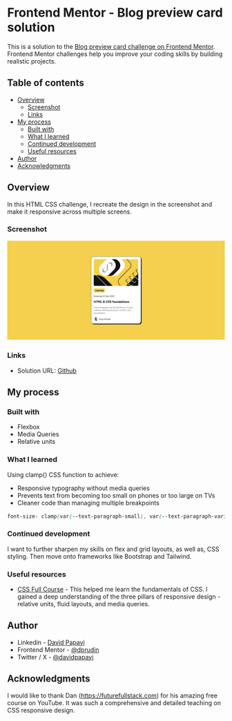 # Frontend Mentor - Blog preview card solution

This is a solution to the [Blog preview card challenge on Frontend Mentor](https://www.frontendmentor.io/challenges/blog-preview-card-ckPaj01IcS). Frontend Mentor challenges help you improve your coding skills by building realistic projects. 

## Table of contents

- [Overview](#overview)
  - [Screenshot](#screenshot)
  - [Links](#links)
- [My process](#my-process)
  - [Built with](#built-with)
  - [What I learned](#what-i-learned)
  - [Continued development](#continued-development)
  - [Useful resources](#useful-resources)
- [Author](#author)
- [Acknowledgments](#acknowledgments)

## Overview

In this HTML CSS challenge, I recreate the design in the screenshot and make it responsive across multiple screens.

### Screenshot

![](./screenshot.png)

### Links

- Solution URL: [Github](https://github.com/dprudin/qr-code-component-main.git)

## My process

### Built with

- Flexbox
- Media Queries
- Relative units

### What I learned

Using clamp() CSS function to achieve:
- Responsive typography without media queries
- Prevents text from becoming too small on phones or too large on TVs
- Cleaner code than managing multiple breakpoints

```css
font-size: clamp(var(--text-paragraph-small), var(--text-paragraph-variable), var(--text-paragraph-normal));
```

### Continued development

I want to further sharpen my skills on flex and grid layouts, as well as, CSS styling. Then move onto frameworks like Bootstrap and Tailwind.

### Useful resources

- [CSS Full Course](https://youtu.be/-G-zic_LS0A) - This helped me learn the fundamentals of CSS. I gained a deep understanding of the three pillars of responsive design - relative units, fluid layouts, and media queries.

## Author

- Linkedin - [David Papayi](www.linkedin.com/in/david-papayi)
- Frontend Mentor - [@dprudin](https://www.frontendmentor.io/profile/dprudin)
- Twitter / X - [@davidpapayi](https://x.com/DavidPapayi)

## Acknowledgments

I would like to thank Dan (https://futurefullstack.com) for his amazing free course on YouTube. It was such a comprehensive and detailed teaching on CSS responsive design.